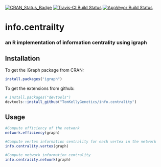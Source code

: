 [![CRAN_Status_Badge](http://www.r-pkg.org/badges/version/info.centrality)](https://cran.r-project.org/package=info.centrality)
[![Travis-CI Build Status](https://travis-ci.org/TomKellyGenetics/info.centrality.svg?branch=master)](https://travis-ci.org/TomKellyGenetics/info.centrality)
[![AppVeyor Build Status](https://ci.appveyor.com/api/projects/status/github/TomKellyGenetics/info.centrality?branch=master&svg=true)](https://ci.appveyor.com/project/TomKellyGenetics/info.centrality)

# info.centrailty

### an R implementation of information centrality using igraph
 
## Installation

To get the iGraph package from CRAN:

```R
install.packages("igraph")
```

To get the extensions from github:

```R
# install.packages("devtools")
devtools::install_github("TomKellyGenetics/info.centrality")
```

## Usage

```R
#Compute efficiency of the network
network.efficiency(graph)

#Compute vertex information centrality for each vertex in the network
info.centrality.vertex(graph)

#Compute network information centrality
info.centrality.network(graph)
```
